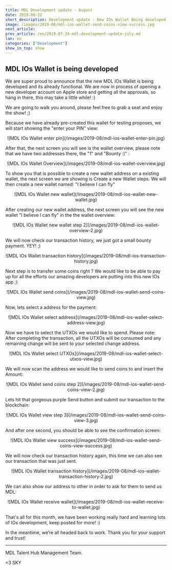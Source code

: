 ```yaml
---
title: MDL Development update - August
date: 2019-08-22
short_description: Development update - New IOs Wallet Being developed
image: /images/2019-08/mdl-ios-wallet-send-coins-view-success.jpg
next_article: 
prev_article: /en/2019-07-24-mdl-development-update-july.md
lan: en
categories: ["Development"]
show_in_top: show
---
```


## MDL IOs Wallet is being developed 

We are super proud to announce that the new MDL IOs Wallet is being developed and its already functional. 
We are now in process of opening a new developer account on Apple store and getting all the approvals, so hang in there, this may take a little while! :)



We are going to walk you around, please feel free to grab a seat and enjoy the show! ;)


Because we have already pre-created this wallet for testing proposes, we will start showing the "enter your PIN" view:

<center>
![MDL IOs Wallet enter pin](/images/2019-08/mdl-ios-wallet-enter-pin.jpg)
</center>



After that, the next screen you will see is the wallet overview, please note that we have two addresses there, the "1" and "Bounty :)" :
<center>
![MDL IOs Wallet Overview](/images/2019-08/mdl-ios-wallet-overview.jpg)
</center>


To show you that is possible to create a new wallet address on a existing wallet, the next screen we are showing is Create a new Wallet steps.
We will then create a new wallet named: "I believe I can fly"

<center>
![MDL IOs Wallet new wallet](/images/2019-08/mdl-ios-wallet-new-wallet.jpg)
</center>


After creating our new wallet address, the next screen you will see the new wallet "I believe I can fly" in the the wallet overview:
<center>
![MDL IOs Wallet new wallet step 2](/images/2019-08/mdl-ios-wallet-overview-2.jpg)
</center>


We will now check our transaction history, we just got a small bounty payment. YEY! ;)
<center>
![MDL IOs Wallet transaction history](/images/2019-08/mdl-ios-transaction-history.jpg)
</center>


Next step is to transfer some coins right ? We would like to be able to pay up for all the efforts our amazing developers are putting into this new IOs app ;)
<center>
![MDL IOs Wallet send coins](/images/2019-08/mdl-ios-wallet-send-coins-view.jpg)
</center>


Now, lets select a address for the payment:
<center>
![MDL IOs Wallet select address](/images/2019-08/mdl-ios-wallet-select-address-view.jpg)
</center>


Now we have to select the UTXOs we would like to spend. Please note: After completing the transaction, all the UTXOs will be consumed and any remaining change will 
be sent to your selected change address.

<center>
![MDL IOs Wallet select UTXOs](/images/2019-08/mdl-ios-wallet-select-utxos-view.jpg)
</center>

We will now scan the address we would like to send coins to and insert the Amount:

<center>
![MDL IOs Wallet send coins step 2](/images/2019-08/mdl-ios-wallet-send-coins-view-2.jpg)
</center>


Lets hit that gorgeous purple Send button and submit our transaction to the blockchain:
<center>
![MDL IOs Wallet view step 3](/images/2019-08/mdl-ios-wallet-send-coins-view-3.jpg)
</center>


And after one second, you should be able to see the confirmation screen:
<center>
![MDL IOs Wallet view success](/images/2019-08/mdl-ios-wallet-send-coins-view-success.jpg)
</center>



We will now check our transaction history again, this time we can also see our transaction that was just sent.
<center>
![MDL IOs Wallet transaction history](/images/2019-08/mdl-ios-wallet-transaction-history-2.jpg)
</center>


We can also show our address to other in order to ask for them to send us MDL:
<center>
![MDL IOs Wallet receive wallet](/images/2019-08/mdl-ios-wallet-receive-to-wallet.jpg)
</center>



That's all for this month, we have been working really hard and learning lots of IOs development, keep posted for more! :)

In the meantime, we’re all headed back to work. Thank you for your support and trust!



---
MDL Talent Hub Management Team.

<3 SKY
